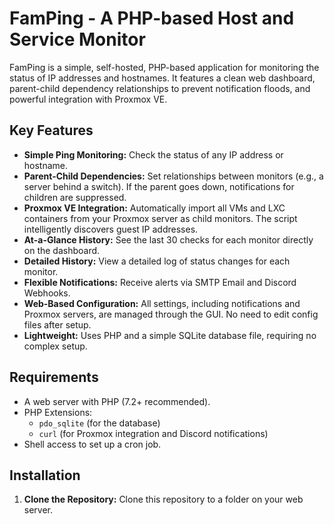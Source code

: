 # FamPing - A PHP-based Host and Service Monitor

FamPing is a simple, self-hosted, PHP-based application for monitoring the status of IP addresses and hostnames. It features a clean web dashboard, parent-child dependency relationships to prevent notification floods, and powerful integration with Proxmox VE.

## Key Features

* **Simple Ping Monitoring:** Check the status of any IP address or hostname.
* **Parent-Child Dependencies:** Set relationships between monitors (e.g., a server behind a switch). If the parent goes down, notifications for children are suppressed.
* **Proxmox VE Integration:** Automatically import all VMs and LXC containers from your Proxmox server as child monitors. The script intelligently discovers guest IP addresses.
* **At-a-Glance History:** See the last 30 checks for each monitor directly on the dashboard.
* **Detailed History:** View a detailed log of status changes for each monitor.
* **Flexible Notifications:** Receive alerts via SMTP Email and Discord Webhooks.
* **Web-Based Configuration:** All settings, including notifications and Proxmox servers, are managed through the GUI. No need to edit config files after setup.
* **Lightweight:** Uses PHP and a simple SQLite database file, requiring no complex setup.

## Requirements

* A web server with PHP (7.2+ recommended).
* PHP Extensions:
  * `pdo_sqlite` (for the database)
  * `curl` (for Proxmox integration and Discord notifications)
* Shell access to set up a cron job.

## Installation

1. **Clone the Repository:**
   Clone this repository to a folder on your web server.
